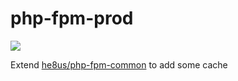 # php-fpm-prod

[![](https://imagelayers.io/badge/he8us/php-fpm-prod:latest.svg)](https://imagelayers.io/?images=he8us/php-fpm-prod:latest 'Get your own badge on imagelayers.io')

Extend [he8us/php-fpm-common](https://hub.docker.com/r/he8us/php-fpm-common/) to add some cache
